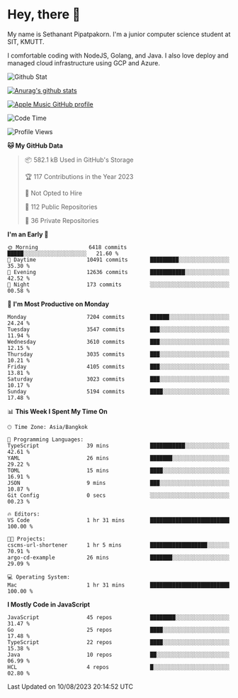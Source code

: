 # Hey, there 🙌
My name is Sethanant Pipatpakorn. I'm a junior computer science student at SIT, KMUTT.

I comfortable coding with NodeJS, Golang, and Java. I also love deploy and managed cloud infrastructure using GCP and Azure.

![Github Stat](https://github-profile-summary-cards.vercel.app/api/cards/profile-details?username=thetkpark&theme=dracula)

[![Anurag's github stats](https://github-readme-stats.vercel.app/api?username=thetkpark&count_private=true&show_icons=true&theme=tokyonight)](https://github.com/anuraghazra/github-readme-stats)

[![Apple Music GitHub profile](https://apple-music-github-profile.rayriffy.com/theme/light.svg?uid=000347.6120fcbefcb74cd59d65c108cc315787.1333)](https://github.com/rayriffy/apple-music-github-profile)

<!--START_SECTION:waka-->
![Code Time](http://img.shields.io/badge/Code%20Time-1%2C017%20hrs%206%20mins-blue)

![Profile Views](http://img.shields.io/badge/Profile%20Views-0-blue)

**🐱 My GitHub Data** 

> 📦 582.1 kB Used in GitHub's Storage 
 > 
> 🏆 117 Contributions in the Year 2023
 > 
> 🚫 Not Opted to Hire
 > 
> 📜 112 Public Repositories 
 > 
> 🔑 36 Private Repositories 
 > 
**I'm an Early 🐤** 

```text
🌞 Morning                6418 commits        █████░░░░░░░░░░░░░░░░░░░░   21.60 % 
🌆 Daytime                10491 commits       █████████░░░░░░░░░░░░░░░░   35.30 % 
🌃 Evening                12636 commits       ███████████░░░░░░░░░░░░░░   42.52 % 
🌙 Night                  173 commits         ░░░░░░░░░░░░░░░░░░░░░░░░░   00.58 % 
```
📅 **I'm Most Productive on Monday** 

```text
Monday                   7204 commits        ██████░░░░░░░░░░░░░░░░░░░   24.24 % 
Tuesday                  3547 commits        ███░░░░░░░░░░░░░░░░░░░░░░   11.94 % 
Wednesday                3610 commits        ███░░░░░░░░░░░░░░░░░░░░░░   12.15 % 
Thursday                 3035 commits        ███░░░░░░░░░░░░░░░░░░░░░░   10.21 % 
Friday                   4105 commits        ███░░░░░░░░░░░░░░░░░░░░░░   13.81 % 
Saturday                 3023 commits        ███░░░░░░░░░░░░░░░░░░░░░░   10.17 % 
Sunday                   5194 commits        ████░░░░░░░░░░░░░░░░░░░░░   17.48 % 
```


📊 **This Week I Spent My Time On** 

```text
🕑︎ Time Zone: Asia/Bangkok

💬 Programming Languages: 
TypeScript               39 mins             ███████████░░░░░░░░░░░░░░   42.61 % 
YAML                     26 mins             ███████░░░░░░░░░░░░░░░░░░   29.22 % 
TOML                     15 mins             ████░░░░░░░░░░░░░░░░░░░░░   16.91 % 
JSON                     9 mins              ███░░░░░░░░░░░░░░░░░░░░░░   10.87 % 
Git Config               0 secs              ░░░░░░░░░░░░░░░░░░░░░░░░░   00.23 % 

🔥 Editors: 
VS Code                  1 hr 31 mins        █████████████████████████   100.00 % 

🐱‍💻 Projects: 
cscms-url-shortener      1 hr 5 mins         ██████████████████░░░░░░░   70.91 % 
argo-cd-example          26 mins             ███████░░░░░░░░░░░░░░░░░░   29.09 % 

💻 Operating System: 
Mac                      1 hr 31 mins        █████████████████████████   100.00 % 
```

**I Mostly Code in JavaScript** 

```text
JavaScript               45 repos            ████████░░░░░░░░░░░░░░░░░   31.47 % 
Go                       25 repos            ████░░░░░░░░░░░░░░░░░░░░░   17.48 % 
TypeScript               22 repos            ████░░░░░░░░░░░░░░░░░░░░░   15.38 % 
Java                     10 repos            ██░░░░░░░░░░░░░░░░░░░░░░░   06.99 % 
HCL                      4 repos             █░░░░░░░░░░░░░░░░░░░░░░░░   02.80 % 
```




 Last Updated on 10/08/2023 20:14:52 UTC
<!--END_SECTION:waka-->
